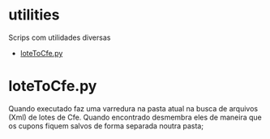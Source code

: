 # utilities
Scrips com utilidades diversas
- [loteToCfe.py](#loteToCfe.py)

# loteToCfe.py
Quando executado faz uma varredura na pasta atual na busca de arquivos (Xml) de lotes de Cfe.
Quando encontrado desmembra eles de maneira que os cupons fiquem salvos de forma separada 
noutra pasta;
